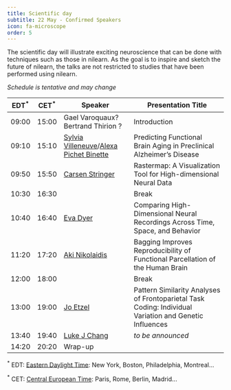 ```yaml
---
title: Scientific day
subtitle: 22 May - Confirmed Speakers
icon: fa-microscope
order: 5
---
```


The scientific day will illustrate exciting neuroscience that can be done
with techniques such as those in nilearn. As the goal is to inspire and
sketch the future of nilearn, the talks are not restricted to studies
that have been performed using nilearn.

 *Schedule is tentative and may change*


EDT<sup>&#42;</sup> | CET<sup>&#42;</sup> | Speaker | Presentation Title
----|-----|---------|-------------------
09:00 | 15:00 | Gael Varoquaux? Bertrand Thirion ? | Introduction
09:10 | 15:10 | [Sylvia Villeneuve](http://www.villeneuvelab.com/en/home/)/[Alexa Pichet Binette](https://www.pubfacts.com/author/Alexa+Pichet-Binette) | Predicting Functional Brain Aging in Preclinical Alzheimer’s Disease
09:50 | 15:50 |  [Carsen Stringer](http://www.gatsby.ucl.ac.uk/~cstringer/) | Rastermap: A Visualization Tool for High-dimensional Neural Data
10:30 | 16:30 |  | Break
10:40 | 16:40 |  [Eva Dyer](https://dyerlab.gatech.edu/people/pi-profile/) | Comparing High-Dimensional Neural Recordings Across Time, Space, and Behavior
11:20 | 17:20 |  [Aki Nikolaidis](https://childmind.org/bio/aki-nikolaidis-phd/)| Bagging Improves Reproducibility of Functional Parcellation of the Human Brain
12:00 | 18:00 |  | Break
13:00 | 19:00 |  [Jo Etzel](https://sites.wustl.edu/ccplab/people/jo-etzel/) | Pattern Similarity Analyses of Frontoparietal Task Coding: Individual Variation and Genetic Influences
13:40 | 19:40 |  [Luke J Chang](https://pbs.dartmouth.edu/people/luke-j-chang-0) | *to be announced*
14:20 | 20:20 | Wrap-up

<sup>&#42;</sup> EDT: [Eastern Daylight Time](https://time.is/EDT): New
York, Boston, Philadelphia, Montreal...

<sup>&#42;</sup> CET: [Central European Time](https://time.is/CET): Paris, Rome, Berlin,
Madrid...
